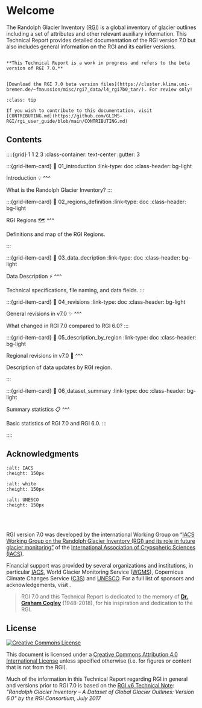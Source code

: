 # Welcome

The Randolph Glacier Inventory ([RGI](https://www.glims.org/RGI)) is a global inventory of glacier outlines including a set of attributes and other relevant auxiliary information. This Technical Report provides detailed documentation of the RGI version 7.0 but also includes general information on the RGI and its earlier versions.

```{warning}

**This Technical Report is a work in progress and refers to the beta version of RGI 7.0.**

```

```{admonition} Data download

[Download the RGI 7.0 beta version files](https://cluster.klima.uni-bremen.de/~fmaussion/misc/rgi7_data/l4_rgi7b0_tar/). For review only!
```

```{admonition} Contributing to this documentation
:class: tip

If you wish to contribute to this documentation, visit [CONTRIBUTING.md](https://github.com/GLIMS-RGI/rgi_user_guide/blob/main/CONTRIBUTING.md)  
```

## Contents

::::{grid} 1 1 2 3
:class-container: text-center
:gutter: 3

:::{grid-item-card}
:link: 01_introduction
:link-type: doc
:class-header: bg-light

Introduction 💡
^^^

What is the Randolph Glacier Inventory?
:::

:::{grid-item-card}
:link: 02_regions_definition
:link-type: doc
:class-header: bg-light

RGI Regions 🗺️
^^^

Definitions and map of the RGI Regions.

:::

:::{grid-item-card}
:link: 03_data_decription
:link-type: doc
:class-header: bg-light

Data Description ⚡
^^^

Technical specifications, file naming, and data fields.
:::

:::{grid-item-card}
:link: 04_revisions
:link-type: doc
:class-header: bg-light

General revisions in v7.0 ✨
^^^

What changed in RGI 7.0 compared to RGI 6.0?
:::

:::{grid-item-card}
:link: 05_description_by_region
:link-type: doc
:class-header: bg-light

Regional revisions in v7.0 🔁
^^^

Description of data updates by RGI region.

:::

:::{grid-item-card}
:link: 06_dataset_summary
:link-type: doc
:class-header: bg-light

Summary statistics 📋
^^^

Basic statistics of RGI 7.0 and RGI 6.0.
:::

::::


## Acknowledgments


```{image} img/logos/iugg_iacs.png
:alt: IACS
:height: 150px
```

```{image} img/logos/white.png
:alt: white
:height: 150px
```

```{image} img/logos/unesco.png
:alt: UNESCO
:height: 150px
```

<br/><br/>

RGI version 7.0 was developed by the international Working Group on “[IACS Working Group on the Randolph Glacier Inventory (RGI) and its role in future glacier monitoring”](https://cryosphericsciences.org) of the [International Association of Cryospheric Sciences (IACS)](https://cryosphericsciences.org/activities/working-groups/rgi-working-group/).

Financial support was provided by several organizations and institutions, in particular [IACS](https://cryosphericsciences.org), World Glacier Monitoring Service ([WGMS](https://wgms.ch)), Copernicus Climate Changes Service ([C3S](https://climate.copernicus.eu)) and [UNESCO](https://www.unesco.org). For a full list of sponsors and acknowledgements, visit [](tables/acknowledgements).

> RGI 7.0 and this Technical Report is dedicated to the memory of 
> **[Dr. Graham Cogley](https://www.igsoc.org/j-graham-cogley-1948-2018)** (1948-2018),
> for his inspiration and dedication to the RGI.


## License

[![Creative Commons License](https://mirrors.creativecommons.org/presskit/buttons/88x31/svg/by.svg)](https://creativecommons.org/licenses/by/4.0)

This document is licensed under a [Creative Commons Attribution 4.0 International License](https://creativecommons.org/licenses/by/4.0/) unless specified otherwise (i.e. for figures or content that is not from the RGI).

Much of the information in this Technical Report regarding RGI in general and versions prior to RGI 7.0 is based on the [RGI v6 Technical Note](https://github.com/GLIMS-RGI/rgi_user_guide/raw/main/docs/img/00_rgi60_TechnicalNote.pdf): *"Randolph Glacier Inventory – A Dataset of Global Glacier Outlines: Version 6.0" by the RGI Consortium, July 2017*
